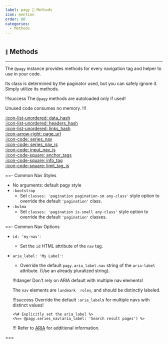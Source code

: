 ```yaml
---
label: pagy 💚 Methods
icon: mention
order: 80
categories:
  - Methods
---
```


#

## <span style="font-size: .65em; vertical-align: middle">💚</span> Methods

---

The `@pagy` instance provides methods for every navigation tag and helper to use in your code.

Its class is determined by the paginator used, but you can safely ignore it. Simply utilize its methods.

!!!success The `@pagy` methods are autoloaded only if used!

Unused code consumes no memory.
!!!

[:icon-list-unordered: data_hash](methods/data_hash.md)<br/>
[:icon-list-unordered: headers_hash](methods/headers_hash.md)<br/>
[:icon-list-unordered: links_hash](methods/links_hash.md)<br/>
[:icon-arrow-right: page_url](methods/page_url.md)<br/>
[:icon-code: series_nav](methods/series_nav.md)<br/>
[:icon-code: series_nav_js](methods/series_nav_js.md)<br/>
[:icon-code: input_nav_js](methods/input_nav_js.md)<br/>
[:icon-code-square: anchor_tags](methods/anchor_tags.md)<br/>
[:icon-code-square: info_tag](methods/info_tag.md)<br/>
[:icon-code-square: limit_tag_js](methods/limit_tag_js.md)<br/>


==- Common Nav Styles

- No arguments: default pagy style
- `:bootstrap`
  - Set `classes: 'pagination pagination-sm any-class'` style option to override the default `'pagination'` class.
- `:bulma`
  - Set `classes: 'pagination is-small any-class'` style option to override the default `'pagination'` classes.
  
==- Common Nav Options

- `id: 'my-nav'`:
  - Set the `id` HTML attribute of the `nav` tag.
- `aria_label: 'My Label'`:
  - Override the default `pagy.aria_label.nav` string of the `aria-label` attribute. (Use an already pluralized string).

  !!!danger Don't rely on ARIA default with multiple nav elements!
  
  The `nav` elements are `landmark  roles`, and should be distinctly labeled.
  
  !!!success Override the default `:aria_label`s for multiple navs with distinct values!

  ```erb
  <%# Explicitly set the aria_label %>
  <%== @pagy.series_nav(aria_label: 'Search result pages') %>
  ```
  !!!
  Refer to [ARIA](../resources/aria.md) for additional information.

===
